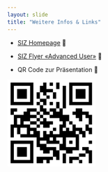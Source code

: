 ```yaml
---
layout: slide
title: "Weitere Infos & Links"
--- 
```


- [SIZ Homepage](https://www.siz.ch) 🔗

- <a href="https://raw.githubusercontent.com/RomanBoegli/slides/202406-sizcourse/assets/misc/SIZ_Flyer_ICT_AdvancedUser.pdf" target="_blank">SIZ Flyer «Advanced User»</a> 🔗
  
- QR Code zur Präsentation 🤳

<img src="assets/misc/qrc.png" style="margin-left: auto;  margin-right: auto; margin-bottom:0cm; margin-top:0cm; width: 40%;">
